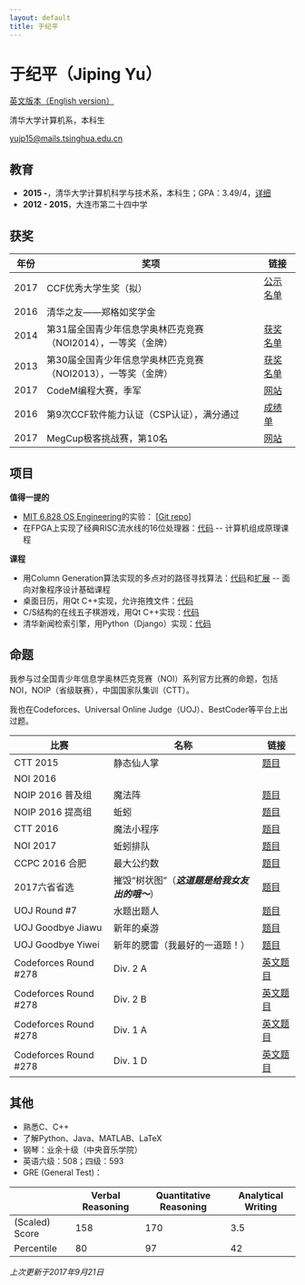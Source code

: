 ```yaml
---
layout: default
title: 于纪平
---
```


# 于纪平（Jiping Yu）

[英文版本（English version）](/en)

清华大学计算机系，本科生

[yujp15@mails.tsinghua.edu.cn](mailto:yujp15@mails.tsinghua.edu.cn)

## 教育
 
* **2015 -**，清华大学计算机科学与技术系，本科生；GPA：3.49/4，[详细](courses.html)
* **2012 - 2015**，大连市第二十四中学

## 获奖

|年份|奖项|链接|
|-|-|-|
|2017|CCF优秀大学生奖（拟）|[公示名单](http://www.ccf.org.cn/c/2017-07-31/602612.shtml)|
|2016|清华之友——郑格如奖学金||
|2014|第31届全国青少年信息学奥林匹克竞赛（NOI2014），一等奖（金牌）|[获奖名单](http://download.noi.cn/T/2014/NOI2014huojiangzhengshi.htm)|
|2013|第30届全国青少年信息学奥林匹克竞赛（NOI2013），一等奖（金牌）|[获奖名单](http://history.ccf.org.cn/resources/1190201776262/noi/CCFNOI2013huojiangmingdan2013-07-25-05_01_17.htm)|
|2017|CodeM编程大赛，季军|[网站](http://codem.meituan.com/)|
|2016|第9次CCF软件能力认证（CSP认证），满分通过|[成绩单](http://cspro.org/lead/dformsys/application/ccf/pdf/201608107644.pdf)|
|2017|MegCup极客挑战赛，第10名|[网站](https://2017.megcup.com/)|

## 项目

**值得一提的**

* [MIT 6.828 OS Engineering](https://pdos.csail.mit.edu/6.828/2016/)的实验： [[Git repo](https://github.com/saffahyjp/6.828)]
* 在FPGA上实现了经典RISC流水线的16位处理器：[代码](https://github.com/saffahyjp/display/tree/master/cpu) -- 计算机组成原理课程

**课程**

* 用Column Generation算法实现的多点对的路径寻找算法：[代码](https://github.com/saffahyjp/display/tree/master/mulpath)和[扩展](https://github.com/saffahyjp/display/tree/master/mulpath_large) -- 面向对象程序设计基础课程
* 桌面日历，用Qt C++实现，允许拖拽文件：[代码](https://github.com/saffahyjp/display/tree/master/calendar)
* C/S结构的在线五子棋游戏，用Qt C++实现：[代码](https://github.com/saffahyjp/display/tree/master/gobang_net)
* 清华新闻检索引擎，用Python（Django）实现：[代码](https://github.com/saffahyjp/display/tree/master/news_search)

## 命题

我参与过全国青少年信息学奥林匹克竞赛（NOI）系列官方比赛的命题，包括NOI，NOIP（省级联赛），中国国家队集训（CTT）。

我也在Codeforces、Universal Online Judge（UOJ）、BestCoder等平台上出过题。

|比赛|名称|链接|
|-|-|-|
|CTT 2015|静态仙人掌|[题目](http://uoj.ac/problem/158)|
|NOI 2016|||
|NOIP 2016 普及组|魔法阵|[题目](https://www.luogu.org/problem/show?pid=2119)|
|NOIP 2016 提高组|蚯蚓|[题目](http://uoj.ac/problem/264)|
|CTT 2016|魔法小程序|[题目](http://uoj.ac/problem/267)|
|NOI 2017|蚯蚓排队|[题目](http://uoj.ac/problem/315)|
|CCPC 2016 合肥|最大公约数|[题目](http://acm.hdu.edu.cn/showproblem.php?pid=5970)|
|2017六省省选|摧毁“树状图”（***这道题是给我女友出的哦～***）|[题目](https://loj.ac/problem/2144)|
|UOJ Round #7|水题出题人|[题目](http://uoj.ac/problem/83)|
|UOJ Goodbye Jiawu|新年的桌游|[题目](http://uoj.ac/problem/68)|
|UOJ Goodbye Yiwei|新年的腮雷（我最好的一道题！）|[题目](http://uoj.ac/problem/177)|
|Codeforces Round #278|Div. 2 A|[英文题目](http://codeforces.com/contest/488/problem/A)|
|Codeforces Round #278|Div. 2 B|[英文题目](http://codeforces.com/contest/488/problem/B)|
|Codeforces Round #278|Div. 1 A|[英文题目](http://codeforces.com/contest/487/problem/A)|
|Codeforces Round #278|Div. 1 D|[英文题目](http://codeforces.com/contest/487/problem/D)|

## 其他

* 熟悉C、C++
* 了解Python、Java、MATLAB、LaTeX
* 钢琴：业余十级（中央音乐学院）
* 英语六级：508；四级：593
* GRE (General Test)：

||Verbal Reasoning|Quantitative Reasoning|Analytical Writing|
|-|-|-|-|
|(Scaled) Score|158|170|3.5|
|Percentile|80|97|42|


*上次更新于2017年9月21日*
